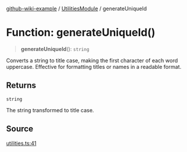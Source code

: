 [github-wiki-example](../wiki/Home) / [UtilitiesModule](../wiki/UtilitiesModule) / generateUniqueId

# Function: generateUniqueId()

> **generateUniqueId**(): `string`

Converts a string to title case, making the first character of each word uppercase.
Effective for formatting titles or names in a readable format.

## Returns

`string`

The string transformed to title case.

## Source

[utilities.ts:41](https://github.com/typedoc2md/typedoc-plugin-markdown-examples/blob/e63f907fc136a040020fb1d12b594c3baad2ce3b/examples/src/utilities.ts#L41)

